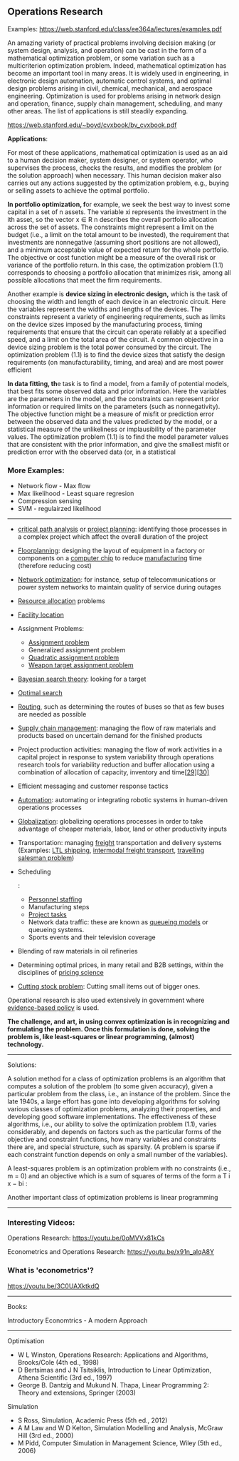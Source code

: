 ## Operations Research





Examples: https://web.stanford.edu/class/ee364a/lectures/examples.pdf



An amazing variety of practical problems involving decision making (or system design, analysis, and operation) can be cast in the form of a mathematical optimization problem, or some variation such as a multicriterion optimization problem. Indeed, mathematical optimization has become an important tool in many areas. It is widely used in engineering, in electronic design automation, automatic control systems, and optimal design problems arising in civil, chemical, mechanical, and aerospace engineering. Optimization is used for problems arising in network design and operation, finance, supply chain management, scheduling, and many other areas. The list of applications is still steadily expanding.

https://web.stanford.edu/~boyd/cvxbook/bv_cvxbook.pdf



**Applications**: 

For most of these applications, mathematical optimization is used as an aid to a human decision maker, system designer, or system operator, who supervises the process, checks the results, and modifies the problem (or the solution approach) when necessary. This human decision maker also carries out any actions suggested by the optimization problem, e.g., buying or selling assets to achieve the optimal portfolio.

**In portfolio optimization, f**or example, we seek the best way to invest some capital in a set of n assets. The variable xi represents the investment in the ith asset, so the vector x ∈ R n describes the overall portfolio allocation across the set of assets. The constraints might represent a limit on the budget (i.e., a limit on the total amount to be invested), the requirement that investments are nonnegative (assuming short positions are not allowed), and a minimum acceptable value of expected return for the whole portfolio. The objective or cost function might be a measure of the overall risk or variance of the portfolio return. In this case, the optimization problem (1.1) corresponds to choosing a portfolio allocation that minimizes risk, among all possible allocations that meet the firm requirements.



Another example is **device sizing in electronic design,** which is the task of choosing the width and length of each device in an electronic circuit. Here the variables represent the widths and lengths of the devices. The constraints represent a variety of engineering requirements, such as limits on the device sizes imposed by the manufacturing process, timing requirements that ensure that the circuit can operate reliably at a specified speed, and a limit on the total area of the circuit. A common objective in a device sizing problem is the total power consumed by the circuit. The optimization problem (1.1) is to find the device sizes that satisfy the design requirements (on manufacturability, timing, and area) and are most power efficient



**In data fitting, th**e task is to find a model, from a family of potential models, that best fits some observed data and prior information. Here the variables are the parameters in the model, and the constraints can represent prior information or required limits on the parameters (such as nonnegativity). The objective function might be a measure of misfit or prediction error between the observed data and the values predicted by the model, or a statistical measure of the unlikeliness or implausibility of the parameter values. The optimization problem (1.1) is to find the model parameter values that are consistent with the prior information, and give the smallest misfit or prediction error with the observed data (or, in a statistical



### More Examples: 

* Network flow - Max flow
* Max likelihood  - Least square regresion 
* Compression sensing 
* SVM - regulairzed likelihood 

---



- [critical path analysis](https://en.wikipedia.org/wiki/Critical_path_analysis) or [project planning](https://en.wikipedia.org/wiki/Project_planning): identifying those processes in a complex project which affect the overall duration of the project

- [Floorplanning](https://en.wikipedia.org/wiki/Floorplanning): designing the layout of equipment in a factory or components on a [computer chip](https://en.wikipedia.org/wiki/Computer_chip) to reduce [manufacturing](https://en.wikipedia.org/wiki/Manufacturing) time (therefore reducing cost)

- [Network optimization](https://en.wikipedia.org/wiki/Telecommunications_network): for instance, setup of telecommunications or power system networks to maintain quality of service during outages

- [Resource allocation](https://en.wikipedia.org/wiki/Resource_allocation) problems

- [Facility location](https://en.wikipedia.org/wiki/Facility_location_(optimization_problem))

- Assignment Problems:

  - [Assignment problem](https://en.wikipedia.org/wiki/Assignment_problem)
  - Generalized assignment problem
  - [Quadratic assignment problem](https://en.wikipedia.org/wiki/Quadratic_assignment_problem)
  - [Weapon target assignment problem](https://en.wikipedia.org/wiki/Weapon_target_assignment_problem)

- [Bayesian search theory](https://en.wikipedia.org/wiki/Bayesian_search_theory): looking for a target

- [Optimal search](https://en.wikipedia.org/wiki/Search_theory)

- [Routing](https://en.wikipedia.org/wiki/Routing), such as determining the routes of buses so that as few buses are needed as possible

- [Supply chain management](https://en.wikipedia.org/wiki/Supply_chain_management): managing the flow of raw materials and products based on uncertain demand for the finished products

- Project production activities: managing the flow of work activities in a capital project in response to system variability through operations research tools for variability reduction and buffer allocation using a combination of allocation of capacity, inventory and time[[29\]](https://en.wikipedia.org/wiki/Operations_research#cite_note-29)[[30\]](https://en.wikipedia.org/wiki/Operations_research#cite_note-30)

- Efficient messaging and customer response tactics

- [Automation](https://en.wikipedia.org/wiki/Automation): automating or integrating robotic systems in human-driven operations processes

- [Globalization](https://en.wikipedia.org/wiki/Globalization): globalizing operations processes in order to take advantage of cheaper materials, labor, land or other productivity inputs

- Transportation: managing [freight](https://en.wikipedia.org/wiki/Freight) transportation and delivery systems (Examples: [LTL shipping](https://en.wikipedia.org/wiki/Less_than_truckload_shipping), [intermodal freight transport](https://en.wikipedia.org/wiki/Intermodal_freight_transport), [travelling salesman problem](https://en.wikipedia.org/wiki/Travelling_salesman_problem))

- Scheduling

  :

  - [Personnel staffing](https://en.wikipedia.org/wiki/Nurse_scheduling_problem)
  - Manufacturing steps
  - [Project tasks](https://en.wikipedia.org/wiki/Project_management)
  - Network data traffic: these are known as [queueing models](https://en.wikipedia.org/wiki/Queueing_model) or queueing systems.
  - Sports events and their television coverage

- Blending of raw materials in oil refineries

- Determining optimal prices, in many retail and B2B settings, within the disciplines of [pricing science](https://en.wikipedia.org/wiki/Pricing_science)

- [Cutting stock problem](https://en.wikipedia.org/wiki/Cutting_stock_problem): Cutting small items out of bigger ones.

Operational research is also used extensively in government where [evidence-based policy](https://en.wikipedia.org/wiki/Evidence-based_policy) is used.







**The challenge, and art, in using convex optimization is in recognizing and formulating the problem. Once this formulation is done, solving the problem is, like least-squares or linear programming, (almost) technology.**

---

Solutions: 



A solution method for a class of optimization problems is an algorithm that computes a solution of the problem (to some given accuracy), given a particular problem from the class, i.e., an instance of the problem. Since the late 1940s, a large effort has gone into developing algorithms for solving various classes of optimization problems, analyzing their properties, and developing good software implementations. The effectiveness of these algorithms, i.e., our ability to solve the optimization problem (1.1), varies considerably, and depends on factors such as the particular forms of the objective and constraint functions, how many variables and constraints there are, and special structure, such as sparsity. (A problem is sparse if each constraint function depends on only a small number of the variables).



A least-squares problem is an optimization problem with no constraints (i.e., m = 0) and an objective which is a sum of squares of terms of the form a T i x − bi :



Another important class of optimization problems is linear programming



---



### Interesting Videos: 



Operations Research: https://youtu.be/0oMVVx81kCs



Econometrics and Operations Research: https://youtu.be/x91n_aIqA8Y

 ###  What is 'econometrics'? 

https://youtu.be/3C0UAXktkdQ

---



Books: 



Introductory Economtrics - A modern Approach



---



Optimisation

- W L Winston, Operations Research: Applications and Algorithms, Brooks/Cole (4th ed., 1998)
- D Bertsimas and J N Tsitsiklis, Introduction to Linear Optimization, Athena Scientific (3rd ed., 1997)
- George B. Dantzig and Mukund N. Thapa, Linear Programming 2: Theory and extensions, Springer (2003)

Simulation

- S Ross, Simulation, Academic Press (5th ed., 2012)
- A M Law and W D Kelton, Simulation Modelling and Analysis, McGraw Hill (3rd ed., 2000)
- M Pidd, Computer Simulation in Management Science, Wiley (5th ed., 2006)